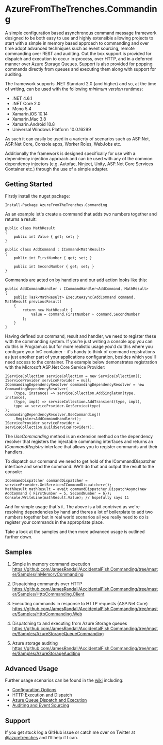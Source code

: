 # AzureFromTheTrenches.Commanding

A simple configuration based asynchronous command message framework designed to be both easy to use and highly extensible allowing projects
to start with a simple in memory based approach to commanding and over time adopt advanced techniques such as event sourcing, remote commanding
over REST and auditing. Out the box support is provided for dispatch and execution to occur in-process, over HTTP, and in a deferred manner over Azure Storage Queues. Support is also provided for popping commands directly from queues and executing them along with support for auditing.

The framework supports .NET Standard 2.0 (and higher) and so, at the time of writing, can be used with the following _minimum version_ runtimes:

* .NET 4.6.1
* .NET Core 2.0
* Mono 5.4
* Xamarin.iOS 10.14
* Xamarin.Mac 3.8
* Xamarin.Android 10.8
* Universal Windows Platform 10.0.16299

As such it can easily be used in a varierty of scenarios such as ASP.Net, ASP.Net Core, Console apps, Worker Roles, WebJobs etc.

Additionally the framework is designed specifically for use with a dependency injection approach and can be used with any of the
common dependency injectors (e.g. Autofac, Ninject, Unity, ASP.Net Core Services Container etc.) through the use of a simple adapter.

## Getting Started

Firstly install the nuget package:

    Install-Package AzureFromTheTrenches.Commanding

As an example let's create a command that adds two numbers together and returns a result:

    public class MathResult
    {
        public int Value { get; set; }
    }
    
    public class AddCommand : ICommand<MathResult>
    {
        public int FirstNumber { get; set; }

        public int SecondNumber { get; set; }
    }

Commands are acted on by handlers and our add action looks like this:

    public AddCommandHandler : ICommandHandler<AddCommand, MathResult>
    {
        public Task<MathResult> ExecuteAsync(AddCommand command, MathResult previousResult)
        {
            return new MathResult {
                Value = command.FirstNumber + command.SecondNumber
            };
        }
    }

Having defined our command, result and handler, we need to register these with the commanding system. If you're just writing a console app you can do this in Program.cs but for more realistic usage you'd do this where you configure your IoC container - it's handy to think of command registrations as just another part of your applications configuration, besides which you'll need access to the container. The example below demonstrates registration with the Microsoft ASP.Net Core Service Provider:

    IServiceCollection serviceCollection = new ServiceCollection();
    IServiceProvider serviceProvider = null;
    ICommandingDependencyResolver commandingDependencyResolver = new CommandingDependencyResolver(
        (type, instance) => serviceCollection.AddSingleton(type, instance),
        (type, impl) => serviceCollection.AddTransient(type, impl),
        type => serviceProvider.GetService(type)
    );
    commandingDependencyResolver.UseCommanding()
        .Register<AddCommandHandler>();
    IServiceProvider serviceProvider = serviceCollection.BuildServiceProvider();

The _UseCommanding_ method is an extension method on the dependency resolver that registers the injectable commaning interfaces and returns an _ICommandRegistry_ interface that allows you to register commands and their handlers.

To dispatch our command we need to get hold of the ICommandDispatcher interface and send the command. We'll do that and output the result to the console:

    ICommandDispatcher commandDispatcher = serviceProvider.GetService<ICommandDispatcher>();
    MathResult mathResult = await commandDispatcher.DispatchAsync(new AddCommand { FirstNumber = 5, SecondNumber = 6});
    Console.WriteLine(mathResult.Value); // hopefully says 11

And for simple usage that's it. The above is a bit contrived as we're resolving dependencies by hand and theres a lot of boilerplate to add two numbers together but in real world scenarios all you really need to do is register your commands in the appropriate place.

Take a look at the samples and then more advanced usage is outlined further down.

## Samples

1. Simple in memory command execution
<https://github.com/JamesRandall/AccidentalFish.Commanding/tree/master/Samples/InMemoryCommanding>

2. Dispatching commands over HTTP
<https://github.com/JamesRandall/AccidentalFish.Commanding/tree/master/Samples/HttpCommanding.Client>

3. Executing commands in response to HTTP requests (ASP.Net Core)
<https://github.com/JamesRandall/AccidentalFish.Commanding/tree/master/Samples/HttpCommanding.Web>

4. Dispatching to and executing from Azure Storage queues
<https://github.com/JamesRandall/AccidentalFish.Commanding/tree/master/Samples/AzureStorageQueueCommanding>

5. Azure storage auditing
<https://github.com/JamesRandall/AccidentalFish.Commanding/tree/master/Samples/AzureStorageAuditing>

## Advanced Usage

Further usage scenarios can be found in the [wiki](https://github.com/JamesRandall/AccidentalFish.Commanding/wiki) including:

* [Configuration Options](https://github.com/JamesRandall/AccidentalFish.Commanding/wiki/Configuration-Options)
* [HTTP Execution and Dispatch](https://github.com/JamesRandall/AccidentalFish.Commanding/wiki/HTTP-Dispatch-and-Execution)
* [Azure Queue Dispatch and Execution](https://github.com/JamesRandall/AccidentalFish.Commanding/wiki/Azure-Queue-Dispatch-and-Execution)
* [Auditing and Event Sourcing](https://github.com/JamesRandall/AccidentalFish.Commanding/wiki/Auditing-and-Event-Sourcing)

## Support

If you get stuck log a GitHub issue or catch me over on Twitter at [@azuretrenches](https://twitter.com/azuretrenches) and I'll help if I can.
